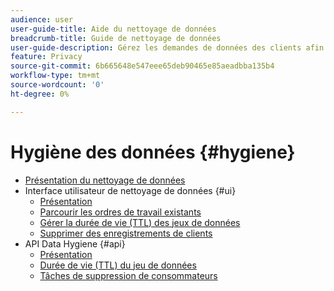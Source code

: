 ```yaml
---
audience: user
user-guide-title: Aide du nettoyage de données
breadcrumb-title: Guide de nettoyage de données
user-guide-description: Gérez les demandes de données des clients afin de respecter les réglementations légales en matière de confidentialité, telles que le RGPD et le CCPA.
feature: Privacy
source-git-commit: 6b665648e547eee65deb90465e85aeadbba135b4
workflow-type: tm+mt
source-wordcount: '0'
ht-degree: 0%

---
```



# Hygiène des données {#hygiene}

* [Présentation du nettoyage de données](./home.md)
* Interface utilisateur de nettoyage de données {#ui}
   * [Présentation](./ui/overview.md)
   * [Parcourir les ordres de travail existants](./ui/browse.md)
   * [Gérer la durée de vie (TTL) des jeux de données](./ui/ttl.md)
   * [Supprimer des enregistrements de clients](./ui/delete-consumer.md)
* API Data Hygiene {#api}
   * [Présentation](./api/overview.md)
   * [Durée de vie (TTL) du jeu de données](./api/ttl.md)
   * [Tâches de suppression de consommateurs](./api/jobs.md)

